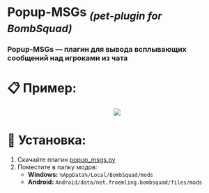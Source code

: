 # Popup-MSGs <sub><em>(pet-plugin for BombSquad)</em></sub>
### **Popup-MSGs** — плагин для вывода всплывающих сообщений над игроками из чата

# 📋 Пример:
<div align="center">
  <img src="https://i.postimg.cc/qBxh2khr/2025-05-12-225622.png">
</div>

# 📌 Установка:
1. Скачайте плагин [popup_msgs.py](https://github.com/Felarwont/Popup-MSGs/releases/download/v0.1.0/popup_msgs.py)
2. Поместите в папку модов:
   - **Windows:** `%AppData%/Local/BombSquad/mods`
   - **Android:** `Android/data/net.froemling.bombsquad/files/mods`
